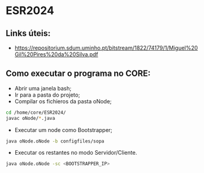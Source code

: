# ESR2024

## Links úteis:
- https://repositorium.sdum.uminho.pt/bitstream/1822/74179/1/Miguel%20Gil%20Pires%20da%20Silva.pdf

## Como executar o programa no CORE:
- Abrir uma janela bash;
- Ir para a pasta do projeto;
- Compilar os fichieros da pasta oNode;
```bash
cd /home/core/ESR2024/
javac oNode/*.java
```
- Executar um node como Bootstrapper;
```bash
java oNode.oNode -b configfiles/sopa
```
- Executar os restantes no modo Servidor/Cliente.
```bash
java oNode.oNode -sc <BOOTSTRAPPER_IP>
```

